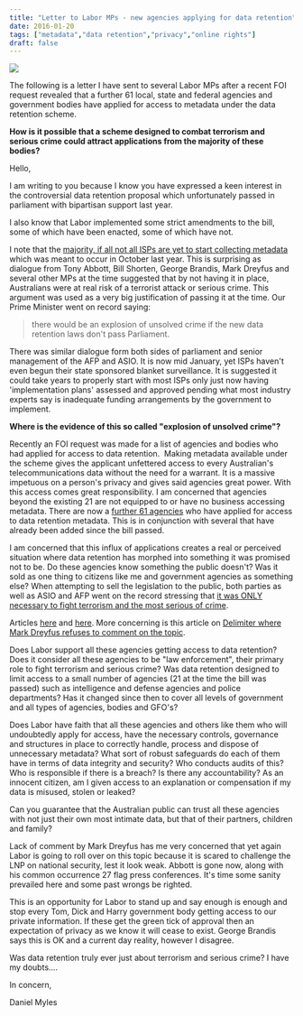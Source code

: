 ```yaml
---
title: "Letter to Labor MPs - new agencies applying for data retention"
date: 2016-01-20
tags: ["metadata","data retention","privacy","online rights"]
draft: false
---
```

![](/img/openletter.jpg#articleimg)

<div class="alert alert-info" role="alert">The following is a letter I have sent to several Labor MPs after a recent FOI request revealed that a further 61 local, state and federal agencies and government bodies have applied for access to metadata under the data retention scheme.

**How is it possible that a scheme designed to combat terrorism and serious crime could attract applications from the majority of these bodies?**</div>

Hello,

I am writing to you because I know you have expressed a keen interest in the controversial data retention proposal which unfortunately passed in parliament with bipartisan support last year.

I also know that Labor implemented some strict amendments to the bill, some of which have been enacted, some of which have not.

I note that the [majority, if all not all ISPs are yet to start collecting metadata](http://www.abc.net.au/news/2015-10-13/majority-of-isps-not-ready-to-start-collecting-metadata/6847370) which was meant to occur in October last year. This is surprising as dialogue from Tony Abbott, Bill Shorten, George Brandis, Mark Dreyfus and several other MPs at the time suggested that by not having it in place, Australians were at real risk of a terrorist attack or serious crime. This argument was used as a very big justification of passing it at the time. Our Prime Minister went on record saying:

> there would be an explosion of unsolved crime if the new data retention laws don&#39;t pass Parliament.

There was similar dialogue form both sides of parliament and senior management of the AFP and ASIO. It is now mid January, yet ISPs haven&#39;t even begun their state sponsored blanket surveillance. It is suggested it could take years to properly start with most ISPs only just now having &#39;implementation plans&#39; assessed and approved pending what most industry experts say is inadequate funding arrangements by the government to implement.

**Where is the evidence of this so called &quot;explosion of unsolved crime&quot;?**

Recently an FOI request was made for a list of agencies and bodies who had applied for access to data retention.&nbsp; Making metadata available under the scheme gives the applicant unfettered access to every Australian&#39;s telecommunications data without the need for a warrant. It is a massive impetuous on a person&#39;s privacy and gives said agencies great power. With this access comes great responsibility. I am concerned that agencies beyond the existing 21 are not equipped to or have no business accessing metadata.
There are now a [further 61 agencies](https://www.righttoknow.org.au/request/1344/response/4557/attach/6/FOI15%20216%20Document%201%20Enforcement%20Agency%20Applications%20REDACTED.PDF) who have applied for access to data retention metadata. This is in conjunction with several that have already been added since the bill passed.

I am concerned that this influx of applications creates a real or perceived situation where data retention has morphed into something it was promised not to be. Do these agencies know something the public doesn&#39;t? Was it sold as one thing to citizens like me and government agencies as something else? When attempting to sell the legislation to the public, both parties as well as ASIO and AFP went on the record stressing that [it was ONLY necessary to fight terrorism and the most serious of crime](http://www.theguardian.com/australia-news/2015/jan/12/data-retention-bill-an-urgent-priority-to-counter-terrorism-george-brandis-says).

Articles [here](http://www.gizmodo.com.au/2016/01/heres-every-government-agency-that-wants-your-metadata) and [here](http://www.computerworld.com.au/article/592321/data-retention-document-reveals-agencies-seeking-warrant-free-access-telco-data/). More concerning is this article on [Delimiter where Mark Dreyfus refuses to comment on the topic](https://delimiter.com.au/2016/01/19/labor-avoids-all-comment-on-that-bothersome-massive-metadata-expansion/).

Does Labor support all these agencies getting access to data retention? Does it consider all these agencies to be &quot;law enforcement&quot;, their primary role to fight terrorism and serious crime? Was data retention designed to limit access to a small number of agencies (21 at the time the bill was passed) such as intelligence and defense agencies and police departments? Has it changed since then to cover all levels of government and all types of agencies, bodies and GFO&#39;s?

Does Labor have faith that all these agencies and others like them who will undoubtedly apply for access, have the necessary controls, governance and structures in place to correctly handle, process and dispose of unnecessary metadata? What sort of robust safeguards do each of them have in terms of data integrity and security? Who conducts audits of this? Who is responsible if there is a breach? Is there any accountability? As an innocent citizen, am I given access to an explanation or compensation if my data is misused, stolen or leaked?

Can you guarantee that the Australian public can trust all these agencies with not just their own most intimate data, but that of their partners, children and family?

Lack of comment by Mark Dreyfus has me very concerned that yet again Labor is going to roll over on this topic because it is scared to challenge the LNP on national security, lest it look weak. Abbott is gone now, along with his common occurrence 27 flag press conferences. It&#39;s time some sanity prevailed here and some past wrongs be righted.

This is an opportunity for Labor to stand up and say enough is enough and stop every Tom, Dick and Harry government body getting access to our private information. If these get the green tick of approval then an expectation of privacy as we know it will cease to exist. George Brandis says this is OK and a current day reality, however I disagree.

Was data retention truly ever just about terrorism and serious crime? I have my doubts....

In concern,

Daniel Myles
